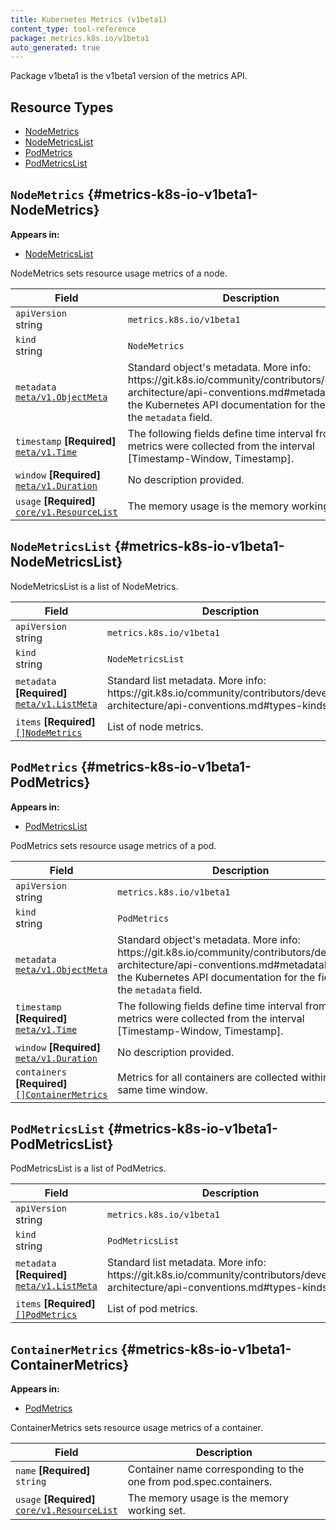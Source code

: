 ```yaml
---
title: Kubernetes Metrics (v1beta1)
content_type: tool-reference
package: metrics.k8s.io/v1beta1
auto_generated: true
---
```

Package v1beta1 is the v1beta1 version of the metrics API.

## Resource Types 


- [NodeMetrics](#metrics-k8s-io-v1beta1-NodeMetrics)
- [NodeMetricsList](#metrics-k8s-io-v1beta1-NodeMetricsList)
- [PodMetrics](#metrics-k8s-io-v1beta1-PodMetrics)
- [PodMetricsList](#metrics-k8s-io-v1beta1-PodMetricsList)
  
    


## `NodeMetrics`     {#metrics-k8s-io-v1beta1-NodeMetrics}
    



**Appears in:**

- [NodeMetricsList](#metrics-k8s-io-v1beta1-NodeMetricsList)


NodeMetrics sets resource usage metrics of a node.

<table class="table">
<thead><tr><th width="30%">Field</th><th>Description</th></tr></thead>
<tbody>
    
<tr><td><code>apiVersion</code><br/>string</td><td><code>metrics.k8s.io/v1beta1</code></td></tr>
<tr><td><code>kind</code><br/>string</td><td><code>NodeMetrics</code></td></tr>
    

  
  
<tr><td><code>metadata</code><br/>
<a href="https://kubernetes.io/docs/reference/generated/kubernetes-api/v1.23/#objectmeta-v1-meta"><code>meta/v1.ObjectMeta</code></a>
</td>
<td>
   Standard object's metadata.
More info: https://git.k8s.io/community/contributors/devel/sig-architecture/api-conventions.md#metadataRefer to the Kubernetes API documentation for the fields of the <code>metadata</code> field.</td>
</tr>
    
  
<tr><td><code>timestamp</code> <B>[Required]</B><br/>
<a href="https://kubernetes.io/docs/reference/generated/kubernetes-api/v1.23/#time-v1-meta"><code>meta/v1.Time</code></a>
</td>
<td>
   The following fields define time interval from which metrics were
collected from the interval [Timestamp-Window, Timestamp].</td>
</tr>
    
  
<tr><td><code>window</code> <B>[Required]</B><br/>
<a href="https://godoc.org/k8s.io/apimachinery/pkg/apis/meta/v1#Duration"><code>meta/v1.Duration</code></a>
</td>
<td>
   <span class="text-muted">No description provided.</span>
   </td>
</tr>
    
  
<tr><td><code>usage</code> <B>[Required]</B><br/>
<a href="https://kubernetes.io/docs/reference/generated/kubernetes-api/v1.23/#resourcelist-v1-core"><code>core/v1.ResourceList</code></a>
</td>
<td>
   The memory usage is the memory working set.</td>
</tr>
    
  
</tbody>
</table>
    


## `NodeMetricsList`     {#metrics-k8s-io-v1beta1-NodeMetricsList}
    




NodeMetricsList is a list of NodeMetrics.

<table class="table">
<thead><tr><th width="30%">Field</th><th>Description</th></tr></thead>
<tbody>
    
<tr><td><code>apiVersion</code><br/>string</td><td><code>metrics.k8s.io/v1beta1</code></td></tr>
<tr><td><code>kind</code><br/>string</td><td><code>NodeMetricsList</code></td></tr>
    

  
  
<tr><td><code>metadata</code> <B>[Required]</B><br/>
<a href="https://kubernetes.io/docs/reference/generated/kubernetes-api/v1.23/#listmeta-v1-meta"><code>meta/v1.ListMeta</code></a>
</td>
<td>
   Standard list metadata.
More info: https://git.k8s.io/community/contributors/devel/sig-architecture/api-conventions.md#types-kinds</td>
</tr>
    
  
<tr><td><code>items</code> <B>[Required]</B><br/>
<a href="#metrics-k8s-io-v1beta1-NodeMetrics"><code>[]NodeMetrics</code></a>
</td>
<td>
   List of node metrics.</td>
</tr>
    
  
</tbody>
</table>
    


## `PodMetrics`     {#metrics-k8s-io-v1beta1-PodMetrics}
    



**Appears in:**

- [PodMetricsList](#metrics-k8s-io-v1beta1-PodMetricsList)


PodMetrics sets resource usage metrics of a pod.

<table class="table">
<thead><tr><th width="30%">Field</th><th>Description</th></tr></thead>
<tbody>
    
<tr><td><code>apiVersion</code><br/>string</td><td><code>metrics.k8s.io/v1beta1</code></td></tr>
<tr><td><code>kind</code><br/>string</td><td><code>PodMetrics</code></td></tr>
    

  
  
<tr><td><code>metadata</code><br/>
<a href="https://kubernetes.io/docs/reference/generated/kubernetes-api/v1.23/#objectmeta-v1-meta"><code>meta/v1.ObjectMeta</code></a>
</td>
<td>
   Standard object's metadata.
More info: https://git.k8s.io/community/contributors/devel/sig-architecture/api-conventions.md#metadataRefer to the Kubernetes API documentation for the fields of the <code>metadata</code> field.</td>
</tr>
    
  
<tr><td><code>timestamp</code> <B>[Required]</B><br/>
<a href="https://kubernetes.io/docs/reference/generated/kubernetes-api/v1.23/#time-v1-meta"><code>meta/v1.Time</code></a>
</td>
<td>
   The following fields define time interval from which metrics were
collected from the interval [Timestamp-Window, Timestamp].</td>
</tr>
    
  
<tr><td><code>window</code> <B>[Required]</B><br/>
<a href="https://godoc.org/k8s.io/apimachinery/pkg/apis/meta/v1#Duration"><code>meta/v1.Duration</code></a>
</td>
<td>
   <span class="text-muted">No description provided.</span>
   </td>
</tr>
    
  
<tr><td><code>containers</code> <B>[Required]</B><br/>
<a href="#metrics-k8s-io-v1beta1-ContainerMetrics"><code>[]ContainerMetrics</code></a>
</td>
<td>
   Metrics for all containers are collected within the same time window.</td>
</tr>
    
  
</tbody>
</table>
    


## `PodMetricsList`     {#metrics-k8s-io-v1beta1-PodMetricsList}
    




PodMetricsList is a list of PodMetrics.

<table class="table">
<thead><tr><th width="30%">Field</th><th>Description</th></tr></thead>
<tbody>
    
<tr><td><code>apiVersion</code><br/>string</td><td><code>metrics.k8s.io/v1beta1</code></td></tr>
<tr><td><code>kind</code><br/>string</td><td><code>PodMetricsList</code></td></tr>
    

  
  
<tr><td><code>metadata</code> <B>[Required]</B><br/>
<a href="https://kubernetes.io/docs/reference/generated/kubernetes-api/v1.23/#listmeta-v1-meta"><code>meta/v1.ListMeta</code></a>
</td>
<td>
   Standard list metadata.
More info: https://git.k8s.io/community/contributors/devel/sig-architecture/api-conventions.md#types-kinds</td>
</tr>
    
  
<tr><td><code>items</code> <B>[Required]</B><br/>
<a href="#metrics-k8s-io-v1beta1-PodMetrics"><code>[]PodMetrics</code></a>
</td>
<td>
   List of pod metrics.</td>
</tr>
    
  
</tbody>
</table>
    


## `ContainerMetrics`     {#metrics-k8s-io-v1beta1-ContainerMetrics}
    



**Appears in:**

- [PodMetrics](#metrics-k8s-io-v1beta1-PodMetrics)


ContainerMetrics sets resource usage metrics of a container.

<table class="table">
<thead><tr><th width="30%">Field</th><th>Description</th></tr></thead>
<tbody>
    

  
<tr><td><code>name</code> <B>[Required]</B><br/>
<code>string</code>
</td>
<td>
   Container name corresponding to the one from pod.spec.containers.</td>
</tr>
    
  
<tr><td><code>usage</code> <B>[Required]</B><br/>
<a href="https://kubernetes.io/docs/reference/generated/kubernetes-api/v1.23/#resourcelist-v1-core"><code>core/v1.ResourceList</code></a>
</td>
<td>
   The memory usage is the memory working set.</td>
</tr>
    
  
</tbody>
</table>
    
  
